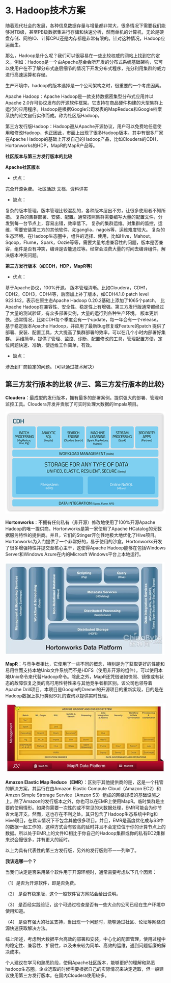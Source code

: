 # 3. Hadoop技术方案

随着现代社会的发展，各种信息数据存量与增量都非常大，很多情况下需要我们能够对TB级，甚至PB级数据集进行存储和快速分析，然而单机的计算机，无论是硬盘存储、网络IO、计算CPU还是内存都是非常有限的。针对这种情况，Hadoop应运而生。

那么，Hadoop是什么呢？我们可以很容易在一些比较权威的网站上找到它的定义，例如：Hadoop是一个由Apache基金会所开发的分布式系统基础架构，它可以使用户在不了解分布式底层细节的情况下开发分布式程序，充分利用集群的威力进行高速运算和存储。

生产环境中，hadoop的版本选择是一个公司架构之时，很重要的一个考虑因素。

Apache Hadoop：Apache Hadoop是一款支持数据密集型分布式应用并以Apache 2.0许可协议发布的开源软件框架。它支持在商品硬件构建的大型集群上运行的应用程序。Hadoop是根据Google公司发表的MapReduce和Google档案系统的论文自行实作而成。称为社区版Hadoop。

第三方发行版Hadoop：Hadoop遵从Apache开源协议，用户可以免费地任意使用和修改Hadoop，也正因此，市面上出现了很多Hadoop版本。其中有很多厂家在Apache Hadoop的基础上开发自己的Hadoop产品，比如Cloudera的CDH，Hortonworks的HDP，MapR的MapR产品等。

**社区版本与第三方发行版本的比较**

**Apache社区版本**

* 优点：

完全开源免费。 社区活跃 文档、资料详实

* 缺点：

复杂的版本管理。版本管理比较混乱的，各种版本层出不穷，让很多使用者不知所措。 复杂的集群部署、安装、配置。通常按照集群需要编写大量的配置文件，分发到每一台节点上，容易出错，效率低下。 复杂的集群运维。对集群的监控，运维，需要安装第三方的其他软件，如ganglia，nagois等，运维难度较大。 复杂的生态环境。在Hadoop生态圈中，组件的选择、使用，比如Hive，Mahout，Sqoop，Flume，Spark，Oozie等等，需要大量考虑兼容性的问题，版本是否兼容，组件是否有冲突，编译是否能通过等。经常会浪费大量的时间去编译组件，解决版本冲突问题。

**第三方发行版本（如CDH，HDP，MapR等）**

* 优点：

基于Apache协议，100%开源。 版本管理清晰。比如Cloudera，CDH1，CDH2，CDH3，CDH4等，后面加上补丁版本，如CDH4.1.0 patch level 923.142，表示在原生态Apache Hadoop 0.20.2基础上添加了1065个patch。 比Apache Hadoop在兼容性、安全性、稳定性上有增强。第三方发行版通常都经过了大量的测试验证，有众多部署实例，大量的运行到各种生产环境。 版本更新快。通常情况，比如CDH每个季度会有一个update，每一年会有一个release。 基于稳定版本Apache Hadoop，并应用了最新Bug修复或Feature的patch 提供了部署、安装、配置工具，大大提高了集群部署的效率，可以在几个小时内部署好集群。 运维简单。提供了管理、监控、诊断、配置修改的工具，管理配置方便，定位问题快速、准确，使运维工作简单，有效。

* 缺点：

涉及到厂商锁定的问题。（可以通过技术解决）

## 第三方发行版本的比较 {#三、第三方发行版本的比较}

**Cloudera**：最成型的发行版本，拥有最多的部署案例。提供强大的部署、管理和监控工具。Cloudera开发并贡献了可实时处理大数据的Impala项目。

![](/assets/3_1-1.png)

**Hortonworks**：不拥有任何私有（非开源）修改地使用了100%开源Apache Hadoop的唯一提供商。Hortonworks是第一家使用了Apache HCatalog的元数据服务特性的提供商。并且，它们的Stinger开创性地极大地优化了Hive项目。Hortonworks为入门提供了一个非常好的，易于使用的沙盒。Hortonworks开发了很多增强特性并提交至核心主干，这使得Apache Hadoop能够在包括Windows Server和Windows Azure在内的Microsft Windows平台上本地运行。

![](/assets/3.1-2.png)

**MapR**：与竞争者相比，它使用了一些不同的概念，特别是为了获取更好的性能和易用性而支持本地Unix文件系统而不是HDFS（使用非开源的组件）。可以使用本地Unix命令来代替Hadoop命令。除此之外，MapR还凭借诸如快照、镜像或有状态的故障恢复之类的高可用性特性来与其他竞争者相区别。该公司也领导着Apache Drill项目，本项目是Google的Dremel的开源项目的重新实现，目的是在Hadoop数据上执行类似SQL的查询以提供实时处理。

![](/assets/3-1.png)

**Amazon Elastic Map Reduce（EMR）**：区别于其他提供商的是，这是一个托管的解决方案，其运行在由Amazon Elastic Compute Cloud（Amazon EC2）和Amzon Simple Strorage Service（Amzon S3）组成的网络规模的基础设施之上。除了Amazon的发行版本之外，你也可以在EMR上使用MapR。临时集群是主要的使用情形。如果你需要一次性的或不常见的大数据处理，EMR可能会为你节省大笔开支。然而，这也存在不利之处。其只包含了Hadoop生态系统中Pig和Hive项目，在默认情况下不包含其他很多项目。并且，EMR是高度优化成与S3中的数据一起工作的，这种方式会有较高的延时并且不会定位位于你的计算节点上的数据。所以处于EMR上的文件IO相比于你自己的Hadoop集群或你的私有EC2集群来说会慢很多，并有更大的延时。

以上为具有代表性的第三方发行版，另外的发行版则不一一列举了。

**我该选哪一个？**

当我们决定是否采用某个软件用于开源环境时，通常需要考虑以下几个因素：

（1）是否为开源软件，即是否免费。

（2） 是否有稳定版，这个一般软件官方网站会给出说明。

（3） 是否经实践验证，这个可通过检查是否有一些大点的公司已经在生产环境中使用知道。

（4） 是否有强大的社区支持，当出现一个问题时，能够通过社区、论坛等网络资源快速获取解决方法。

综上所述，考虑到大数据平台高效的部署和安装，中心化的配置管理，使用过程中的稳定性、兼容性、扩展性，以及未来较为简单、高效的运维，遇到问题低廉的解决成本。

个人建议在学习和熟悉阶段，使用Apache社区版本，能够更好的理解和熟悉hadoop生态圈。企业选取的时候需要根据自己的实际情况来决定选取，但一般建议使用第三方发行版本。在国内Cloudera使用较多。

